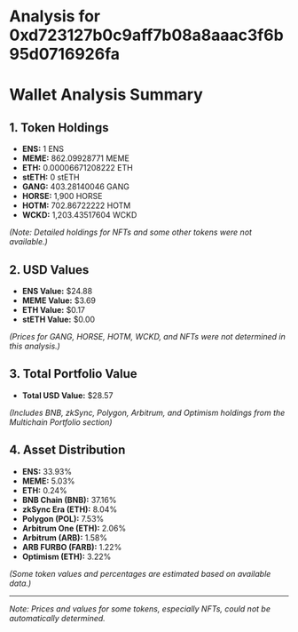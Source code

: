 # Analysis for 0xd723127b0c9aff7b08a8aaac3f6b95d0716926fa

# Wallet Analysis Summary

## 1. Token Holdings

- **ENS:** 1 ENS
- **MEME:** 862.09928771 MEME
- **ETH:** 0.00006671208222 ETH
- **stETH:** 0 stETH
- **GANG:** 403.28140046 GANG
- **HORSE:** 1,900 HORSE
- **HOTM:** 702.86722222 HOTM
- **WCKD:** 1,203.43517604 WCKD

*(Note: Detailed holdings for NFTs and some other tokens were not available.)*

## 2. USD Values

- **ENS Value:** $24.88
- **MEME Value:** $3.69
- **ETH Value:** $0.17
- **stETH Value:** $0.00

*(Prices for GANG, HORSE, HOTM, WCKD, and NFTs were not determined in this analysis.)*

## 3. Total Portfolio Value

- **Total USD Value:** $28.57

*(Includes BNB, zkSync, Polygon, Arbitrum, and Optimism holdings from the Multichain Portfolio section)*

## 4. Asset Distribution

- **ENS:** 33.93%
- **MEME:** 5.03%
- **ETH:** 0.24%
- **BNB Chain (BNB):** 37.16%
- **zkSync Era (ETH):** 8.04%
- **Polygon (POL):** 7.53%
- **Arbitrum One (ETH):** 2.06%
- **Arbitrum (ARB):** 1.58%
- **ARB FURBO (FARB):** 1.22%
- **Optimism (ETH):** 3.22%

*(Some token values and percentages are estimated based on available data.)*

______________________________________________________________________

*Note: Prices and values for some tokens, especially NFTs, could not be automatically determined.*
